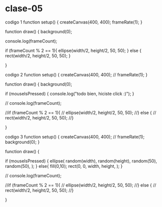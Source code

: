 # clase-05
codigo 1
function setup() {
  createCanvas(400, 400);
  frameRate(1);
}

function draw() {
  background(0);
  
  console.log(frameCount);
  
  if (frameCount % 2 == 1){
      ellipse(width/2, height/2, 50, 50);
  } else {
    rect(width/2, height/2, 50, 50);
  }
  
}

codigo 2
function setup() {
  createCanvas(400, 400);
  // frameRate(1);
}

function draw() {
  background(0);
  
  if (mouseIsPressed) {
    console.log("todo bien, hiciste click :)");
  }
  
  // console.log(frameCount);
  
  //if (frameCount % 2 == 1){
  //    ellipse(width/2, height/2, 50, 50);
  //} else {
  // rect(width/2, height/2, 50, 50);
  //}
  
}

codigo 3
function setup() {
  createCanvas(400, 400);
  // frameRate(1);
  background(0);
}

function draw() {
  
  if (mouseIsPressed) {
    ellipse(
      random(width),
      random(height),
      random(50),
      random(50),
    );
  } else{
    fill(0,10);
    rect(0, 0, width, height, );
  }
  
  // console.log(frameCount);
  
  //if (frameCount % 2 == 1){
  //    ellipse(width/2, height/2, 50, 50);
  //} else {
  // rect(width/2, height/2, 50, 50);
  //}
  
}
